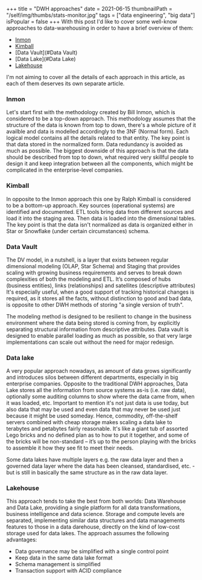 +++
title = "DWH approaches"
date = 2021-06-15
thumbnailPath = "/self/img/thumbs/stats-monitor.jpg"
tags = ["data engineering", "big data"]
isPopular = false
+++
With this post I'd like to cover some well-know approaches to data-warehousing in order to have a brief overview of them: 
- [Inmon](#Inmon)
- [Kimball](#Kimball)
- [Data Vault](#Data Vault)
- [Data Lake](#Data Lake)
- [Lakehouse](#Lakehouse)

I'm not aiming to cover all the details of each approach in this article, as each of them deserves its own separate article.

### Inmon 
Let's start first with the methodology created by Bill Inmon, which is considered to be a top-down approach.
This methodology assumes that the structure of the data is known from top to down, there's a whole picture of it availble
 and data is modelled accordingly to the 3NF (Normal form).
Each logical model contains all the details related to that entity. The key point is that data stored in the normalized form.
Data redundancy is avoided as much as possible.
The biggest downside of this approach is that the data should be described from top to down, what required very skillful people
to design it and keep integration between all the components, which might be complicated in the enterprise-level companies.

### Kimball
In opposite to the Inmon approach this one by Ralph Kimball is considered to be a bottom-up approach.
Key sources (operational systems) are identified and documented.
ETL tools bring data from different sources and load it into the staging area.
Then data is loaded into the dimensional tables. The key point is that the data isn't normalized as data is organized 
either in Star or Snowflake (under certain circumstances) schema.

### Data Vault
The DV model, in a nutshell, is a layer that exists between regular dimensional modeling (OLAP, Star Schema) and 
Staging that provides scaling with growing business requirements and serves to break down complexities of both the modeling and ETL.
It’s composed of hubs (business entities), links (relationships) and satellites (descriptive attributes)
It's especially useful, when a good support of tracking historical changes is required, as it stores all the facts,
without distinction to good and bad data, is opposite to other DWH methods of storing "a single version of truth".

The modeling method is designed to be resilient to change in the business environment
where the data being stored is coming from, by explicitly separating structural information from descriptive attributes.
Data vault is designed to enable parallel loading as much as possible, so that very large implementations can
scale out without the need for major redesign.

### Data lake
A very popular approach nowadays, as amount of data grows significantly and introduces silos between different departments,
especially in big enterprise companies.
Opposite to the traditional DWH approaches, Data Lake stores all the information from source systems as-is (i.e. raw data),
optionally some auditing columns to show where the data came from, when it was loaded, etc.
Important to mention it's not just data is use today, but also data that may be used and even data that may never be used just
because it might be used someday.
Hence, commodity, off-the-shelf servers combined with cheap storage makes scaling a data lake to terabytes and petabytes fairly reasonable.
It's like a giant tub of assorted Lego bricks and no defined plan as to how to put it together,
and some of the bricks will be non-standard – it’s up to the person playing with the bricks to assemble it how they see fit to meet their needs.

Some data lakes have multiple layers e.g. the raw data layer and then a governed data layer where the data has been cleansed, 
standardised, etc. - but is still in basically the same structure as in the raw data layer.

### Lakehouse
This approach tends to take the best from both worlds: Data Warehouse and Data Lake, providing a single platform
for all data transformations, business intelligence and data science.
Storage and compute levels are separated, implementing similar data structures and data managements features to those in a data darehouse,
directly on the kind of low-cost storage used for data lakes.
The approach assumes the following advantages:
- Data governance may be simplified with a single control point
- Keep data in the same data lake format
- Schema management is simplified
- Transaction support with ACID compliance